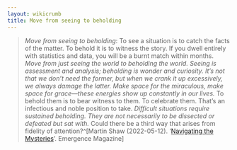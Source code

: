 ```yaml
---
layout: wikicrumb 
title: Move from seeing to beholding
---
```


> *Move from seeing to beholding*: To see a situation is to catch the facts of the matter. To behold it is to witness the story. If you dwell entirely with statistics and data, you will be a burnt match within months. _Move from just seeing the world to beholding the world. Seeing is assessment and analysis; beholding is wonder and curiosity. It’s not that we don’t need the former, but when we crank it up excessively, we always damage the latter. Make space for the miraculous, make space for grace—these energies show up constantly in our lives._ 
> To behold them is to bear witness to them. To celebrate them. That’s an infectious and noble position to take. _Difficult situations require sustained beholding. They are not necessarily to be dissected or defeated but sat with._ Could there be a third way that arises from fidelity of attention?^[Martin Shaw (2022-05-12). ‘[Navigating the Mysteries](https://emergencemagazine.org/essay/navigating-the-mysteries/)’. Emergence Magazine]